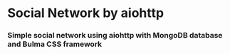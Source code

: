 # Social Network by aiohttp

### Simple social network using aiohttp with MongoDB database and Bulma CSS framework 